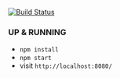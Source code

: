 [![Build Status](https://www.travis-ci.org/taras-bohdan/wifi_stats.svg?branch=master)](https://www.travis-ci.org/taras-bohdan/wifi_stats)

### UP & RUNNING
* `npm install`
* `npm start`
* visit `http://localhost:8080/`

